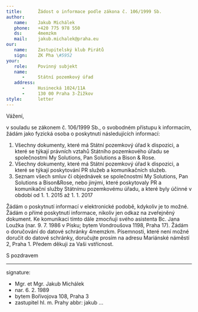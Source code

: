 ```yaml
---
title:      Žádost o informace podle zákona č. 106/1999 Sb.
author:
   name:    Jakub Michálek
   phone:   +420 775 978 550
   ds:      4memzkm
   mail:    jakub.michalek@praha.eu
our:
   name:    Zastupitelský klub Pirátů
   sign:    ZK Pha \#5952
your:
   role:    Povinný subjekt
   name:    
      -     Státní pozemkový úřad
   address:
      -     Husinecká 1024/11A
      -     130 00 Praha 3-Žižkov
style:      letter
---
```


Vážení,

v souladu se zákonem č. 106/1999 Sb., o svobodném přístupu k informacím, žádám jako fyzická osoba o poskytnutí následujících informací:

1. Všechny dokumenty, které má Státní pozemkový úřad k dispozici, a které se týkají právních vztahů Státního pozemkového úřadu se společnostmi My Solutions, Pan Solutions a Bison & Rose. 
2. Všechny dokumenty, které má Státní pozemkový úřad k dispozici, a které se týkají poskytování PR služeb a komunikačních služeb. 
3. Seznam všech smluv či objednávek se společnostmi My Solutions, Pan Solutions a Bison&Rose, nebo jinými, které poskytovaly PR a komunikační služby Státnímu pozemkovému úřadu, a které byly účinné v období od 1. 1. 2015 až 1. 1. 2017

Žádám o poskytnutí informací v elektronické podobě, kdykoliv je to možné. Žádám o přímé poskytnutí informace, nikoliv jen odkaz na zveřejněný dokument. Ke komunikaci tímto dále zmocňuji svého asistenta Bc. Jana Loužka (nar. 9. 7. 1986 v Písku; bytem Vondroušova 1198, Praha 17). Žádám o doručování do datové schránky 4memzkm. Písemnosti, které není možné doručit do datové schránky, doručujte prosím na adresu Mariánské náměstí 2, Praha 1. Předem děkuji za Vaši vstřícnost.

S pozdravem

---
signature: 
  - Mgr. et Mgr. Jakub Michálek
  - nar. 6. 2. 1989
  - bytem Bořivojova 108, Praha 3
  - zastupitel hl. m. Prahy
abbr:       jakub
...
